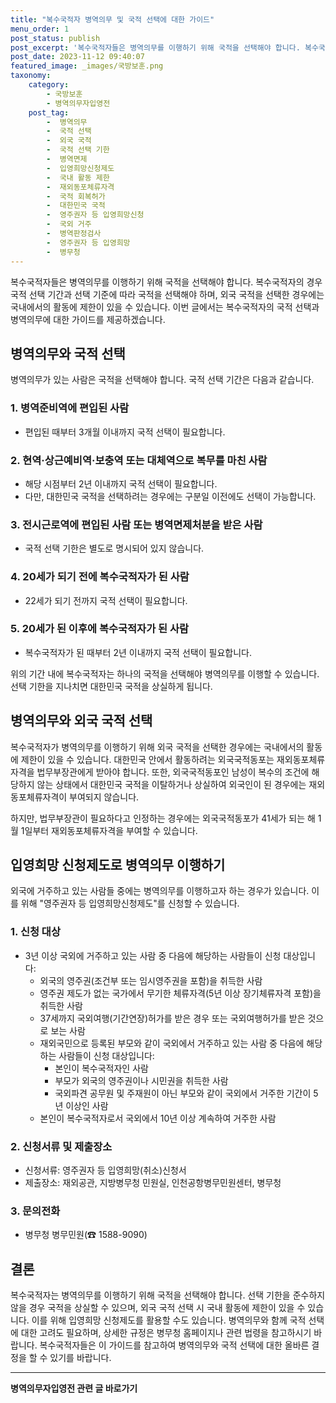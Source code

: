 ```yaml
---
title: "복수국적자 병역의무 및 국적 선택에 대한 가이드"
menu_order: 1
post_status: publish
post_excerpt: '복수국적자들은 병역의무를 이행하기 위해 국적을 선택해야 합니다. 복수국적자의 경우 국적 선택 기간과 선택 기준에 따라 국적을 선택해야 하며, 외국 국적을 선택한 경우에는 국내에서의 활동에 제한이 있을 수 있습니다. 이번 글에서는 복수국적자의 국적 선택과 병역의무에 대한 가이드를 제공하겠습니다.'
post_date: 2023-11-12 09:40:07
featured_image: _images/국방보훈.png
taxonomy:
    category:
        - 국방보훈
        - 병역의무자입영전
    post_tag:
        -  병역의무
        -  국적 선택
        -  외국 국적
        -  국적 선택 기한
        -  병역면제
        -  입영희망신청제도
        -  국내 활동 제한
        -  재외동포체류자격
        -  국적 회복허가
        -  대한민국 국적
        -  영주권자 등 입영희망신청
        -  국외 거주
        -  병역판정검사
        -  영주권자 등 입영희망
        -  병무청
---
```




복수국적자들은 병역의무를 이행하기 위해 국적을 선택해야 합니다. 복수국적자의 경우 국적 선택 기간과 선택 기준에 따라 국적을 선택해야 하며, 외국 국적을 선택한 경우에는 국내에서의 활동에 제한이 있을 수 있습니다. 이번 글에서는 복수국적자의 국적 선택과 병역의무에 대한 가이드를 제공하겠습니다.

## 병역의무와 국적 선택

병역의무가 있는 사람은 국적을 선택해야 합니다. 국적 선택 기간은 다음과 같습니다.

### 1. 병역준비역에 편입된 사람

- 편입된 때부터 3개월 이내까지 국적 선택이 필요합니다.

### 2. 현역·상근예비역·보충역 또는 대체역으로 복무를 마친 사람

- 해당 시점부터 2년 이내까지 국적 선택이 필요합니다.
- 다만, 대한민국 국적을 선택하려는 경우에는 구분일 이전에도 선택이 가능합니다.

### 3. 전시근로역에 편입된 사람 또는 병역면제처분을 받은 사람

- 국적 선택 기한은 별도로 명시되어 있지 않습니다.

### 4. 20세가 되기 전에 복수국적자가 된 사람

- 22세가 되기 전까지 국적 선택이 필요합니다.

### 5. 20세가 된 이후에 복수국적자가 된 사람

- 복수국적자가 된 때부터 2년 이내까지 국적 선택이 필요합니다.

위의 기간 내에 복수국적자는 하나의 국적을 선택해야 병역의무를 이행할 수 있습니다. 선택 기한을 지나치면 대한민국 국적을 상실하게 됩니다.

## 병역의무와 외국 국적 선택

복수국적자가 병역의무를 이행하기 위해 외국 국적을 선택한 경우에는 국내에서의 활동에 제한이 있을 수 있습니다. 대한민국 안에서 활동하려는 외국국적동포는 재외동포체류자격을 법무부장관에게 받아야 합니다. 또한, 외국국적동포인 남성이 복수의 조건에 해당하지 않는 상태에서 대한민국 국적을 이탈하거나 상실하여 외국인이 된 경우에는 재외동포체류자격이 부여되지 않습니다.

하지만, 법무부장관이 필요하다고 인정하는 경우에는 외국국적동포가 41세가 되는 해 1월 1일부터 재외동포체류자격을 부여할 수 있습니다.

## 입영희망 신청제도로 병역의무 이행하기

외국에 거주하고 있는 사람들 중에는 병역의무를 이행하고자 하는 경우가 있습니다. 이를 위해 "영주권자 등 입영희망신청제도"를 신청할 수 있습니다.

### 1. 신청 대상

- 3년 이상 국외에 거주하고 있는 사람 중 다음에 해당하는 사람들이 신청 대상입니다:
    - 외국의 영주권(조건부 또는 임시영주권을 포함)을 취득한 사람
    - 영주권 제도가 없는 국가에서 무기한 체류자격(5년 이상 장기체류자격 포함)을 취득한 사람
    - 37세까지 국외여행(기간연장)허가를 받은 경우 또는 국외여행허가를 받은 것으로 보는 사람
    - 재외국민으로 등록된 부모와 같이 국외에서 거주하고 있는 사람 중 다음에 해당하는 사람들이 신청 대상입니다:
        - 본인이 복수국적자인 사람
        - 부모가 외국의 영주권이나 시민권을 취득한 사람
        - 국외파견 공무원 및 주재원이 아닌 부모와 같이 국외에서 거주한 기간이 5년 이상인 사람
    - 본인이 복수국적자로서 국외에서 10년 이상 계속하여 거주한 사람

### 2. 신청서류 및 제출장소

- 신청서류: 영주권자 등 입영희망(취소)신청서
- 제출장소: 재외공관, 지방병무청 민원실, 인천공항병무민원센터, 병무청

### 3. 문의전화

- 병무청 병무민원(☎ 1588-9090)

## 결론

복수국적자는 병역의무를 이행하기 위해 국적을 선택해야 합니다. 선택 기한을 준수하지 않을 경우 국적을 상실할 수 있으며, 외국 국적 선택 시 국내 활동에 제한이 있을 수 있습니다. 이를 위해 입영희망 신청제도를 활용할 수도 있습니다. 병역의무와 함께 국적 선택에 대한 고려도 필요하며, 상세한 규정은 병무청 홈페이지나 관련 법령을 참고하시기 바랍니다. 복수국적자들은 이 가이드를 참고하여 병역의무와 국적 선택에 대한 올바른 결정을 할 수 있기를 바랍니다.
<!-- wp:separator -->
<hr class="wp-block-separator has-alpha-channel-opacity"/>
<!-- /wp:separator -->

<!-- wp:group {"backgroundColor":"base","layout":{"type":"constrained"}} -->
<div class="wp-block-group has-base-background-color has-background"><!-- wp:paragraph {"align":"center","fontSize":"medium"} -->
<p class="has-text-align-center has-large-font-size"><strong>병역의무자입영전 관련 글 바로가기</strong></p>
<!-- /wp:paragraph -->


<!-- wp:latest-posts
{"categories":[{"id":9092,"count":19,"description":"","link":"https://uknowlaw.com/category/%eb%b3%91%ec%97%ad%ec%9d%98%eb%ac%b4%ec%9e%90%ec%9e%85%ec%98%81%ec%a0%84/","name":"병역의무자입영전","slug":"병역의무자입영전","taxonomy":"category","parent":0,"meta":[],"_links":{"self":[{"href":"https://uknowlaw.com/wp-json/wp/v2/categories/9092"}],"collection":[{"href":"https://uknowlaw.com/wp-json/wp/v2/categories"}],"about":[{"href":"https://uknowlaw.com/wp-json/wp/v2/taxonomies/category"}],"wp:post_type":[{"href":"https://uknowlaw.com/wp-json/wp/v2/posts?categories=9092"}],"curies":[{"name":"wp","href":"https://api.w.org/{rel}","templated":true}]}}],"postsToShow":100,"excerptLength":28,"postLayout":"grid","columns":2,"featuredImageAlign":"left","featuredImageSizeSlug":"large","fontSize":"medium"} /--></div>
<!-- /wp:group -->